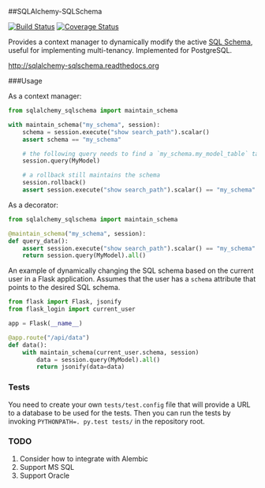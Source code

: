 ##SQLAlchemy-SQLSchema

[![Build Status](https://travis-ci.org/dtheodor/sqlalchemy-sqlschema.svg?branch=master)](https://travis-ci.org/dtheodor/sqlalchemy-sqlschema)
[![Coverage Status](https://coveralls.io/repos/dtheodor/sqlalchemy-sqlschema/badge.svg?branch=master)](https://coveralls.io/r/dtheodor/sqlalchemy-sqlschema?branch=master)

Provides a context manager to dynamically modify the active
[SQL Schema](http://www.postgresql.org/docs/9.4/static/ddl-schemas.html#DDL-SCHEMAS-PATH), useful for implementing multi-tenancy. Implemented for PostgreSQL.

http://sqlalchemy-sqlschema.readthedocs.org

###Usage

As a context manager:

```python
from sqlalchemy_sqlschema import maintain_schema

with maintain_schema("my_schema", session):
    schema = session.execute("show search_path").scalar()
    assert schema == "my_schema"

    # the following query needs to find a `my_schema.my_model_table` table
    session.query(MyModel) 

    # a rollback still maintains the schema
    session.rollback()
    assert session.execute("show search_path").scalar() == "my_schema"
```

As a decorator:

```python
from sqlalchemy_sqlschema import maintain_schema

@maintain_schema("my_schema", session):
def query_data():
    assert session.execute("show search_path").scalar() == "my_schema"
    return session.query(MyModel).all() 
```

An example of dynamically changing the SQL schema based on the current user in
a Flask application. Assumes that the user has a `schema` attribute that points
to the desired SQL schema.

```python
from flask import Flask, jsonify
from flask_login import current_user

app = Flask(__name__)

@app.route("/api/data")
def data():
    with maintain_schema(current_user.schema, session)
        data = session.query(MyModel).all()
        return jsonify(data=data)
```


### Tests

You need to create your own `tests/test.config` file that will provide a URL to
a database to be used for the tests. Then you can run the tests by invoking
`PYTHONPATH=. py.test tests/` in the repository root.

### TODO

1. Consider how to integrate with Alembic
2. Support MS SQL
3. Support Oracle
